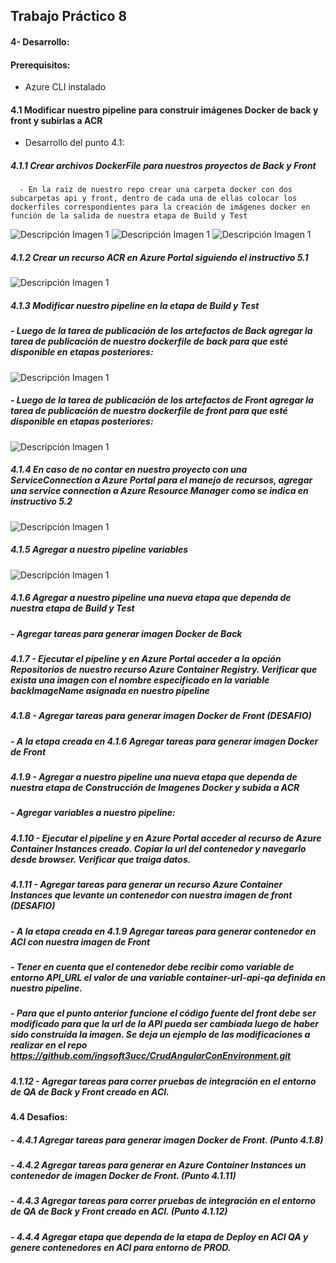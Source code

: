 ## Trabajo Práctico 8
#### 4- Desarrollo:
#### Prerequisitos:
 - Azure CLI instalado 

#### 4.1 Modificar nuestro pipeline para construir imágenes Docker de back y front y subirlas a ACR
- Desarrollo del punto 4.1: 
##### 4.1.1 Crear archivos DockerFile para nuestros proyectos de Back y Front
   	  - En la raiz de nuestro repo crear una carpeta docker con dos subcarpetas api y front, dentro de cada una de ellas colocar los dockerfiles correspondientes para la creación de imágenes docker en función de la salida de nuestra etapa de Build y Test
![Descripción Imagen 1](imagenes/1.jpg)
![Descripción Imagen 1](imagenes/2.jpg)
![Descripción Imagen 1](imagenes/3.jpg)

##### 4.1.2 Crear un recurso ACR en Azure Portal siguiendo el instructivo 5.1
![Descripción Imagen 1](imagenes/4.jpg)
##### 4.1.3 Modificar nuestro pipeline en la etapa de Build y Test
##### - Luego de la tarea de publicación de los artefactos de Back agregar la tarea de publicación de nuestro dockerfile de back para que esté disponible en etapas posteriores:
![Descripción Imagen 1](imagenes/5.jpg)
##### - Luego de la tarea de publicación de los artefactos de Front agregar la tarea de publicación de nuestro dockerfile de front para que esté disponible en etapas posteriores:
![Descripción Imagen 1](imagenes/6.jpg)
##### 4.1.4 En caso de no contar en nuestro proyecto con una ServiceConnection a Azure Portal para el manejo de recursos, agregar una service connection a Azure Resource Manager como se indica en instructivo 5.2 
![Descripción Imagen 1](imagenes/7.jpg)
##### 4.1.5 Agregar a nuestro pipeline variables 
![Descripción Imagen 1](imagenes/8.jpg)
##### 4.1.6 Agregar a nuestro pipeline una nueva etapa que dependa de nuestra etapa de Build y Test
##### - Agregar tareas para generar imagen Docker de Back
   	   	
##### 4.1.7 - Ejecutar el pipeline y en Azure Portal acceder a la opción Repositorios de nuestro recurso Azure Container Registry. Verificar que exista una imagen con el nombre especificado en la variable backImageName asignada en nuestro pipeline

##### 4.1.8 - Agregar tareas para generar imagen Docker de Front (DESAFIO)
#####  	  - A la etapa creada en 4.1.6 Agregar tareas para generar imagen Docker de Front
##### 4.1.9 - Agregar a nuestro pipeline una nueva etapa que dependa de nuestra etapa de Construcción de Imagenes Docker y subida a ACR
##### - Agregar variables a nuestro pipeline:
  	  
##### 4.1.10 - Ejecutar el pipeline y en Azure Portal acceder al recurso de Azure Container Instances creado. Copiar la url del contenedor y navegarlo desde browser. Verificar que traiga datos.
##### 4.1.11 - Agregar tareas para generar un recurso Azure Container Instances que levante un contenedor con nuestra imagen de front (DESAFIO)
##### - A la etapa creada en 4.1.9 Agregar tareas para generar contenedor en ACI con nuestra imagen de Front
##### - Tener en cuenta que el contenedor debe recibir como variable de entorno API_URL el valor de una variable container-url-api-qa definida en nuestro pipeline.
##### - Para que el punto anterior funcione el código fuente del front debe ser modificado para que la url de la API pueda ser cambiada luego de haber sido construída la imagen. Se deja un ejemplo de las modificaciones a realizar en el repo https://github.com/ingsoft3ucc/CrudAngularConEnvironment.git
##### 4.1.12 - Agregar tareas para correr pruebas de integración en el entorno de QA de Back y Front creado en ACI.
  	     
#### 4.4 Desafíos:
##### - 4.4.1 Agregar tareas para generar imagen Docker de Front. (Punto 4.1.8)
##### - 4.4.2 Agregar tareas para generar en Azure Container Instances un contenedor de imagen Docker de Front. (Punto 4.1.11)
##### - 4.4.3 Agregar tareas para correr pruebas de integración en el entorno de QA de Back y Front creado en ACI. (Punto 4.1.12)
##### - 4.4.4 Agregar etapa que dependa de la etapa de Deploy en ACI QA y genere contenedores en ACI para entorno de PROD.
